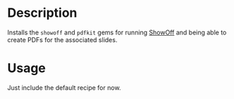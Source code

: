Description
===========
Installs the `showoff` and `pdfkit` gems for running [ShowOff](https://github.com/schacon/showoff) and being able to create PDFs for the associated slides.

Usage
=====
Just include the default recipe for now.
